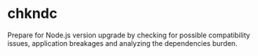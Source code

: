 # chkndc
Prepare for Node.js version upgrade by checking for possible compatibility issues, application breakages and analyzing the dependencies burden.
